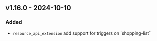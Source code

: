 ## v1.16.0 - 2024-10-10
### Added
* `resource_api_extension` add support for triggers on `shopping-list``
